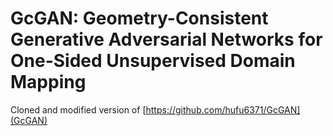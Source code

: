 # GcGAN: Geometry-Consistent Generative Adversarial Networks for One-Sided Unsupervised Domain Mapping
Cloned and modified version of [https://github.com/hufu6371/GcGAN](GcGAN)

